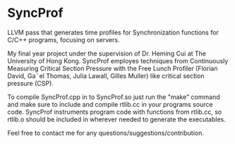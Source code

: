 # SyncProf
LLVM pass that generates time profiles  for Synchronization functions for C/C++ programs, focusing on servers.

My final year project under the supervision of Dr. Heming Cui at The University of Hong Kong. SyncProf employes techniques from Continuously Measuring Critical Section Pressure with
the Free Lunch Profiler (Florian David, Ga¨el Thomas, Julia Lawall, Gilles Muller) like critical section pressure (CSP).

To compile SyncProf.cpp in to SyncProf.so just run the "make" command and make sure to include and compile rtlib.cc in your programs source code. SyncProf instruments program code with functions from rtlib.cc, so rtlib.o should be included in wherever needed to generate the executables.

Feel free to contact me for any questions/suggestions/contribution.
